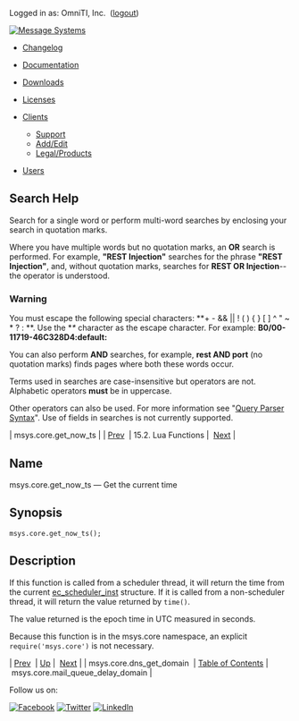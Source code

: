Logged in as: OmniTI, Inc.  ([logout](https://support.messagesystems.com/logout.php))

[![Message Systems](https://support.messagesystems.com/images/ms-white205.png)](https://support.messagesystems.com/start.php) 

*   [Changelog](https://support.messagesystems.com/start.php?show=changelog)
*   [Documentation](https://support.messagesystems.com/docs/)
*   [Downloads](https://support.messagesystems.com/start.php)

*   [Licenses](https://support.messagesystems.com/license_summary.php)
*   <a href="">Clients</a>
    *   [Support](https://support.messagesystems.com/cs.php)
    *   [Add/Edit](https://support.messagesystems.com/edit_client.php)
    *   [Legal/Products](https://support.messagesystems.com/edit_products.php)
*   [Users](https://support.messagesystems.com/edit_customer.php)

## Search Help

Search for a single word or perform multi-word searches by enclosing your search in quotation marks.

Where you have multiple words but no quotation marks, an **OR** search is performed. For example, **"REST Injection"** searches for the phrase **"REST Injection"**, and, without quotation marks, searches for **REST OR Injection**--the operator is understood.

### Warning

You must escape the following special characters: **+ - && || ! ( ) { } [ ] ^ " ~ * ? : \**. Use the **\** character as the escape character. For example: **B0/00-11719-46C328D4\:default\:**

You can also perform **AND** searches, for example, **rest AND port** (no quotation marks) finds pages where both these words occur.

Terms used in searches are case-insensitive but operators are not. Alphabetic operators **must** be in uppercase.

Other operators can also be used. For more information see "[Query Parser Syntax](https://lucene.apache.org/core/old_versioned_docs/versions/3_0_0/queryparsersyntax.html)". Use of fields in searches is not currently supported.

| msys.core.get_now_ts |
| [Prev](lua.ref.msys.core.dns_get_domain.php)  | 15.2. Lua Functions |  [Next](lua.ref.msys.core.mail_queue_delay_domain.php) |

<a name="lua.ref.msys.core.get_now_ts"></a>
## Name

msys.core.get_now_ts — Get the current time

<a name="idp24119248"></a>
## Synopsis

`msys.core.get_now_ts();`

<a name="idp24120848"></a>
## Description

If this function is called from a scheduler thread, it will return the time from the current [ec_scheduler_inst](https://support.messagesystems.com/docs/web-c-api/structs.ec_scheduler_inst.php) structure. If it is called from a non-scheduler thread, it will return the value returned by `time()`.

The value returned is the epoch time in UTC measured in seconds.

Because this function is in the msys.core namespace, an explicit `require('msys.core')` is not necessary.

| [Prev](lua.ref.msys.core.dns_get_domain.php)  | [Up](lua.function.details.php) |  [Next](lua.ref.msys.core.mail_queue_delay_domain.php) |
| msys.core.dns_get_domain  | [Table of Contents](index.php) |  msys.core.mail_queue_delay_domain |

Follow us on:

[![Facebook](https://support.messagesystems.com/images/icon-facebook.png)](http://www.facebook.com/messagesystems) [![Twitter](https://support.messagesystems.com/images/icon-twitter.png)](http://twitter.com/#!/MessageSystems) [![LinkedIn](https://support.messagesystems.com/images/icon-linkedin.png)](http://www.linkedin.com/company/message-systems)